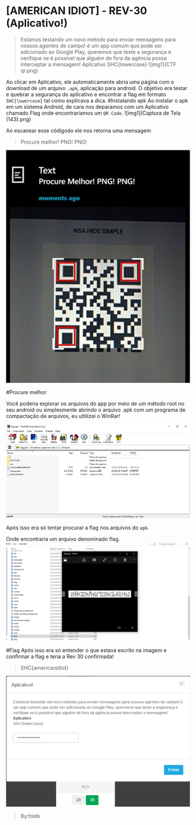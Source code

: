 # [AMERICAN IDIOT] - REV-30 (Aplicativo!)

>Estamos testando um novo método para enviar mensagens para nossos agentes de campo! é um app comum que pode ser adicionado ao Google Play, queremos que teste a segurança e verifique se é possivel que alguém de fora da agência possa interceptar a mensagem! 
Aplicativo
SHC{lowercase}
![img1](CTF qr.png)

Ao clicar em Aplicativo, ele automaticamente abria uma página com o download de um arquivo ```.apk```, aplicação para android.
O objetivo era testar e quebrar a segurança do aplicativo e encontrar a flag em formato ```SHC{lowercase}``` tal como explicava a dica.
#Instalando apk
Ao instalar o apk em um sistema Android, de cara nos deparamos com um Aplicativo chamado Flag
onde encontrariamos um ```QR Code```.
![img1](Captura de Tela (143).png)

Ao escanear esse códigodo ele nos retorna uma mensagem
>Procure melhor! PNG! PNG!

![img1](code.jpg)

#Procure melhor

Você poderia explorar os arquivos do app por meio de um método root no seu android
ou simplesmente abrindo o arquivo .apk com um programa de compactação de arquivos, eu ultilizei o WinRar!

![img1](rar.png)

Após isso era só tentar procurar a flag nos arquivos do ```apk```.

Onde encontraria um arquivo denominado flag.
![img1](FIM.png)

#Flag
Após isso era só entender o que estava escrito na imagem e confirmar a flag e teria a Rev 30 confirmada!
>SHC{americanidiot}

![img1](confirm.png)


>By:folds


